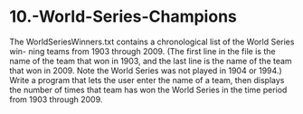 # 10.-World-Series-Champions
The WorldSeriesWinners.txt contains a chronological list of the World Series win- ning teams from 1903 through 2009. (The first line in the file is the name of the team that won in 1903, and the last line is the name of the team that won in 2009. Note the World Series was not played in 1904 or 1994.)
Write a program that lets the user enter the name of a team, then displays the number of times that team has won the World Series in the time period from 1903 through 2009.

